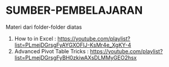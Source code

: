 # SUMBER-PEMBELAJARAN

Materi dari folder-folder diatas
1. How to in Excel : https://youtube.com/playlist?list=PLmejDGrsgFyAYGXOFlJ-KsMr4e_XgKY-4
2. Advanced Pivot Table Tricks : https://youtube.com/playlist?list=PLmejDGrsgFyBH0zkiwAXsDLMMyGEO2hsx
